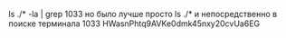 ls ./* -la | grep 1033
но было лучше просто ls ./* и непосредственно в поиске терминала 1033
HWasnPhtq9AVKe0dmk45nxy20cvUa6EG